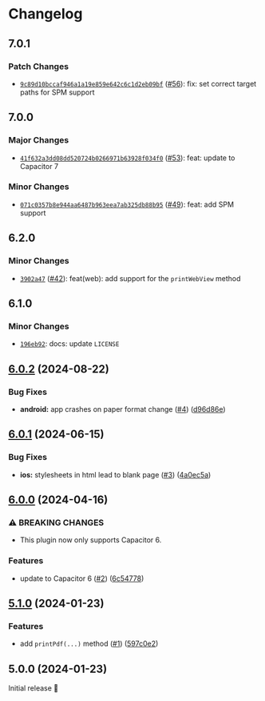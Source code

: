 # Changelog

## 7.0.1

### Patch Changes

- [`9c89d10bccaf946a1a19e859e642c6c1d2eb09bf`](https://github.com/capawesome-team/capacitor-plugins-sponsorware/commit/9c89d10bccaf946a1a19e859e642c6c1d2eb09bf) ([#56](https://github.com/capawesome-team/capacitor-plugins-sponsorware/pull/56)): fix: set correct target paths for SPM support

## 7.0.0

### Major Changes

- [`41f632a3dd08dd520724b0266971b63928f034f0`](https://github.com/capawesome-team/capacitor-plugins-sponsorware/commit/41f632a3dd08dd520724b0266971b63928f034f0) ([#53](https://github.com/capawesome-team/capacitor-plugins-sponsorware/pull/53)): feat: update to Capacitor 7

### Minor Changes

- [`071c0357b8e944aa6487b963eea7ab325db88b95`](https://github.com/capawesome-team/capacitor-plugins-sponsorware/commit/071c0357b8e944aa6487b963eea7ab325db88b95) ([#49](https://github.com/capawesome-team/capacitor-plugins-sponsorware/pull/49)): feat: add SPM support

## 6.2.0

### Minor Changes

- [`3902a47`](https://github.com/capawesome-team/capacitor-plugins-sponsorware/commit/3902a47ff2a12708b7ce96f2ceb4bd535443eb9c) ([#42](https://github.com/capawesome-team/capacitor-plugins-sponsorware/pull/42)): feat(web): add support for the `printWebView` method

## 6.1.0

### Minor Changes

- [`196eb92`](https://github.com/capawesome-team/capacitor-plugins-sponsorware/commit/196eb92e6a34cddc7b4d83f42a00f01d37c3a473): docs: update `LICENSE`

## [6.0.2](https://github.com/capawesome-team/sponsorware/compare/v6.0.1...v6.0.2) (2024-08-22)

### Bug Fixes

- **android:** app crashes on paper format change ([#4](https://github.com/capawesome-team/sponsorware/issues/4)) ([d96d86e](https://github.com/capawesome-team/sponsorware/commit/d96d86e7e12d4806308eacdba266c2961cbbf284))

## [6.0.1](https://github.com/capawesome-team/sponsorware/compare/v6.0.0...v6.0.1) (2024-06-15)

### Bug Fixes

- **ios:** stylesheets in html lead to blank page ([#3](https://github.com/capawesome-team/sponsorware/issues/3)) ([4a0ec5a](https://github.com/capawesome-team/sponsorware/commit/4a0ec5a2146508e0f269e6a06309208be2506e16))

## [6.0.0](https://github.com/capawesome-team/sponsorware/compare/v5.1.0...v6.0.0) (2024-04-16)

### ⚠ BREAKING CHANGES

- This plugin now only supports Capacitor 6.

### Features

- update to Capacitor 6 ([#2](https://github.com/capawesome-team/sponsorware/issues/2)) ([6c54778](https://github.com/capawesome-team/sponsorware/commit/6c54778ce031ba363a9b2e8b8dc4acc8c44ceaec))

## [5.1.0](https://github.com/capawesome-team/capacitor-plugins/compare/v5.0.0...v5.1.0) (2024-01-23)

### Features

- add `printPdf(...)` method ([#1](https://github.com/capawesome-team/capacitor-plugins/issues/1)) ([597c0e2](https://github.com/capawesome-team/capacitor-plugins/commit/597c0e23cfd9e9800535c0373adc70389884aa36))

## 5.0.0 (2024-01-23)

Initial release 🎉
